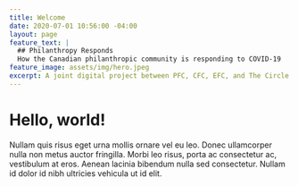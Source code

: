 ```yaml
---
title: Welcome
date: 2020-07-01 10:56:00 -04:00
layout: page
feature_text: |
  ## Philanthropy Responds
  How the Canadian philanthropic community is responding to COVID-19
feature_image: assets/img/hero.jpeg
excerpt: A joint digital project between PFC, CFC, EFC, and The Circle.
---
```


# Hello, world!

Nullam quis risus eget urna mollis ornare vel eu leo. Donec ullamcorper nulla non metus auctor fringilla. Morbi leo risus, porta ac consectetur ac, vestibulum at eros. Aenean lacinia bibendum nulla sed consectetur. Nullam id dolor id nibh ultricies vehicula ut id elit.